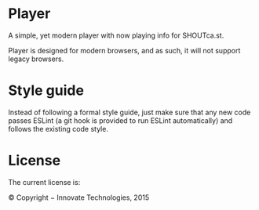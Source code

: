 # Player

A simple, yet modern player with now playing info for SHOUTca.st.

Player is designed for modern browsers, and as such, it will not support legacy browsers.

# Style guide

Instead of following a formal style guide, just make sure that any new
code passes ESLint (a git hook is provided to run ESLint automatically)
and follows the existing code style.

# License

The current license is:

© Copyright − Innovate Technologies, 2015
